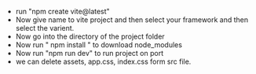 - run  "npm create vite@latest"
- Now give name to vite project and then select your framework and then select the varient.
- Now go into the directory of the project folder
- Now run " npm install " to download node_modules
- Now run "npm run dev" to run project on port
- we can delete assets, app.css, index.css form src file.